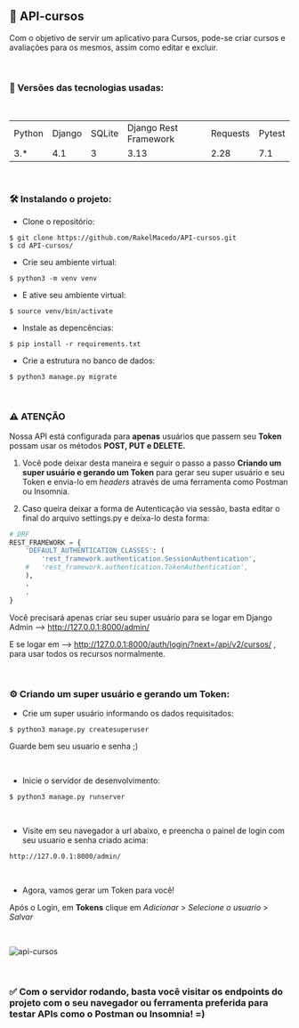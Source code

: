 ## 📜 API-cursos
Com o objetivo de servir um aplicativo para Cursos, pode-se criar cursos e avaliações para os mesmos, assim como editar e excluir.

<br>

### 📑 Versões das tecnologias usadas:

<table>
  <tr>
    <td>Python</td>
    <td>Django</td>    
    <td>SQLite</td>
    <td>Django Rest Framework</td>
    <td>Requests</td>
    <td>Pytest</td>
  </tr>
  <tr>
    <td>3.*</td>
    <td>4.1</td>
    <td>3</td>
    <td>3.13</td>
    <td>2.28</td>
    <td>7.1</td>
  </tr>
</table>

<br>

### 🛠️ Instalando o projeto:

- Clone o repositório:
```
$ git clone https://github.com/RakelMacedo/API-cursos.git
$ cd API-cursos/
```

- Crie seu ambiente virtual:
```
$ python3 -m venv venv
```

- E ative seu ambiente virtual:
```
$ source venv/bin/activate
```

- Instale as depencências:
```
$ pip install -r requirements.txt
```

- Crie a estrutura no banco de dados:
``` 
$ python3 manage.py migrate
```  
<br>

### ⚠️ ATENÇÃO

Nossa API está configurada para **apenas** usuários que passem seu **Token** possam usar os métodos **POST, PUT e DELETE.**

   1. Você pode deixar desta maneira e seguir o passo a passo **Criando um super usuário e gerando um Token** para gerar seu super usuário e seu Token e envia-lo em *headers* através de uma ferramenta como Postman ou Insomnia.

   2. Caso queira deixar a forma de Autenticação via sessão, basta editar o final do arquivo settings.py e deixa-lo desta forma:
```python 
# DRF
REST_FRAMEWORK = {
    'DEFAULT_AUTHENTICATION_CLASSES': (
        'rest_framework.authentication.SessionAuthentication',
    #   'rest_framework.authentication.TokenAuthentication',
    ),
    .
    .
}

```  
   Você precisará apenas criar seu super usuário para se logar em Django Admin --> http://127.0.0.1:8000/admin/ 
   
   E se logar em --> http://127.0.0.1:8000/auth/login/?next=/api/v2/cursos/ , para usar todos os recursos normalmente.
   
<br>

### ⚙️ Criando um super usuário e gerando um Token:

- Crie um super usuário informando os dados requisitados:
``` 
$ python3 manage.py createsuperuser
```  
Guarde bem seu usuario e senha ;)

<br>

- Inicie o servidor de desenvolvimento:
```
$ python3 manage.py runserver
```
<br>

- Visite em seu navegador a url abaixo, e preencha o painel de login com seu usuario e senha criado acima:
```
http://127.0.0.1:8000/admin/
```
<br>

- Agora, vamos gerar um Token para você!

Após o Login, em **Tokens** clique em *Adicionar* > *Selecione o usuario* > *Salvar* 

<br>

![api-cursos](https://user-images.githubusercontent.com/78339857/186071486-8d157c0c-8e5a-4104-8ac3-a993d1da812a.jpg)

<br>

### ✅ Com o servidor rodando, basta você visitar os endpoints do projeto com o seu navegador ou ferramenta preferida para testar APIs como o Postman ou Insomnia! =)
